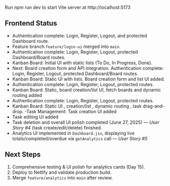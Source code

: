 Run npm run dev to start Vite server at http://localhost:5173

## Frontend Status

- Authentication complete: Login, Register, Logout, and protected Dashboard route.
- Feature branch `feature/login-ui` merged into `main`.
- Authentication complete: Login, Register, Logout, protected Dashboard/Board routes.
- Kanban Board: Initial UI with static lists (To Do, In Progress, Done).
- Next: Board creation form and API integration.
  Authentication complete: Login, Register, Logout, protected Dashboard/Board routes.
- Kanban Board: Static UI with lists. Board creation form and list UI added.
- Authentication complete: Login, Register, Logout, protected routes.
- Kanban Board: Static, board creation/list UI, fetch boards and dynamic routing added
- Authentication complete: Login, Register, Logout, protected routes.
- Kanban Board: Static UI , creation/list , dynamic routing , task drag-and-drop.
  -Task Management: Task creation UI added
- Task editing UI added
- Task deletion and overall UI polish completed (June 27, 2025) — _User Story #4_ (task create/edit/delete) finished.
- Analytics UI implemented in `Dashboard.jsx`, displaying live totals/completed/overdue via `getAnalytics` call — _User Story #5_

## Next Steps

1. Comprehensive testing & UI polish for analytics cards (Day 15).
2. Deploy to Netlify and validate production build.
3. Merge `feature/analytics` into `main` after review.
